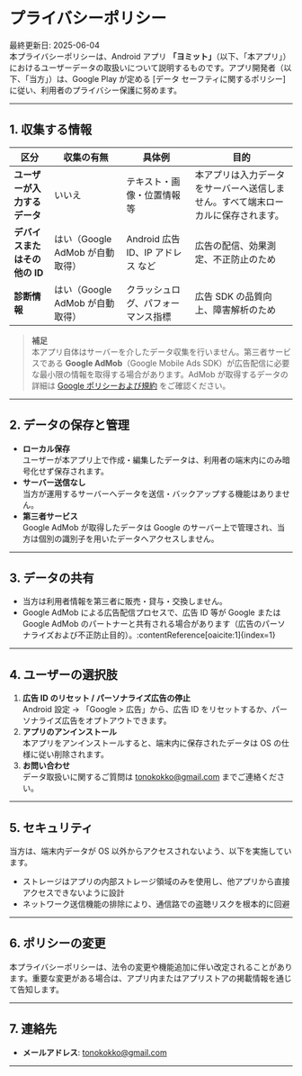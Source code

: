 # プライバシーポリシー

最終更新日: 2025-06-04  
本プライバシーポリシーは、Android アプリ **「ヨミット」**（以下、「本アプリ」）におけるユーザーデータの取扱いについて説明するものです。アプリ開発者（以下、「当方」）は、Google Play が定める [データ セーフティに関するポリシー] に従い、利用者のプライバシー保護に努めます。

---

## 1. 収集する情報

| 区分 | 収集の有無 | 具体例 | 目的 |
|---|---|---|---|
| **ユーザーが入力するデータ** | いいえ | テキスト・画像・位置情報 等 | 本アプリは入力データをサーバーへ送信しません。すべて端末ローカルに保存されます。 |
| **デバイスまたはその他の ID** | はい（Google AdMob が自動取得） | Android 広告 ID、IP アドレス など | 広告の配信、効果測定、不正防止のため |
| **診断情報** | はい（Google AdMob が自動取得） | クラッシュログ、パフォーマンス指標 | 広告 SDK の品質向上、障害解析のため |

> **補足**  
> 本アプリ自体はサーバーを介したデータ収集を行いません。第三者サービスである **Google AdMob**（Google Mobile Ads SDK）が広告配信に必要な最小限の情報を取得する場合があります。AdMob が取得するデータの詳細は [Google ポリシーおよび規約](https://policies.google.com/technologies/ads?hl=ja) をご確認ください。

---

## 2. データの保存と管理

- **ローカル保存**  
  ユーザーが本アプリ上で作成・編集したデータは、利用者の端末内にのみ暗号化せず保存されます。  
- **サーバー送信なし**  
  当方が運用するサーバーへデータを送信・バックアップする機能はありません。  
- **第三者サービス**  
  Google AdMob が取得したデータは Google のサーバー上で管理され、当方は個別の識別子を用いたデータへアクセスしません。

---

## 3. データの共有

- 当方は利用者情報を第三者に販売・貸与・交換しません。  
- Google AdMob による広告配信プロセスで、広告 ID 等が Google または Google AdMob のパートナーと共有される場合があります（広告のパーソナライズおよび不正防止目的）。:contentReference[oaicite:1]{index=1}

---

## 4. ユーザーの選択肢

1. **広告 ID のリセット / パーソナライズ広告の停止**  
   Android 設定 → 「Google  >  広告」から、広告 ID をリセットするか、パーソナライズ広告をオプトアウトできます。  
2. **アプリのアンインストール**  
   本アプリをアンインストールすると、端末内に保存されたデータは OS の仕様に従い削除されます。  
3. **お問い合わせ**  
   データ取扱いに関するご質問は [tonokokko@gmail.com](mailto:tonokokko@gmail.com) までご連絡ください。

---

## 5. セキュリティ

当方は、端末内データが OS 以外からアクセスされないよう、以下を実施しています。

- ストレージはアプリの内部ストレージ領域のみを使用し、他アプリから直接アクセスできないように設計  
- ネットワーク送信機能の排除により、通信路での盗聴リスクを根本的に回避

---

## 6. ポリシーの変更

本プライバシーポリシーは、法令の変更や機能追加に伴い改定されることがあります。重要な変更がある場合は、アプリ内またはアプリストアの掲載情報を通じて告知します。

---

## 7. 連絡先

- **メールアドレス**: [tonokokko@gmail.com](mailto:tonokokko@gmail.com)

---

